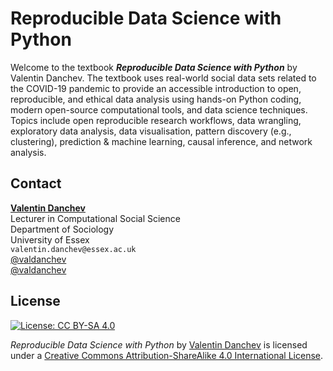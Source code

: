 Reproducible Data Science with Python
=======================

Welcome to the textbook ***Reproducible Data Science with Python*** by Valentin Danchev. The textbook uses real-world 
social data sets related to the COVID-19 pandemic to provide an accessible introduction to 
open, reproducible, and ethical data analysis using hands-on Python coding, modern open-source 
computational tools, and data science techniques. Topics include open reproducible research workflows, 
data wrangling, exploratory data analysis, data visualisation, pattern discovery (e.g., clustering), 
prediction & machine learning, causal inference, and network analysis.

## Contact

**[Valentin Danchev](https://valdanchev.github.io)**\
Lecturer in Computational Social Science\
Department of Sociology\
University of Essex\
<i class="fas fa-envelope"></i> `valentin.danchev@essex.ac.uk`\
<i class="fab fa-github"></i> [@valdanchev](https://valdanchev.github.io)\
<i class="fab fa-twitter"></i> [@valdanchev](https://twitter.com/valdanchev)

## License

[![License: CC BY-SA 4.0](https://img.shields.io/badge/License-CC%20BY--SA%204.0-lightgrey.svg)](http://creativecommons.org/licenses/by-sa/4.0/)

_Reproducible Data Science with Python_ by [Valentin Danchev](https://valdanchev.github.io) is licensed under a [Creative Commons Attribution-ShareAlike 4.0 International License](https://creativecommons.org/licenses/by-sa/4.0/).